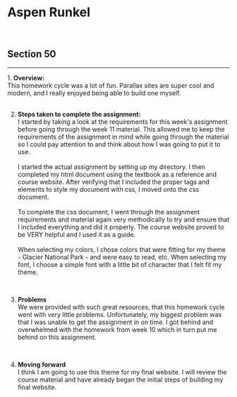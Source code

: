 <h1>Aspen Runkel</h1><br />
<h2>Section 50</h2>
<hr />
1. <strong>Overview:</strong> <br />
This homework cycle was a lot of fun. Parallax sites are super cool and modern, and I really enjoyed being able to build one myself. <br />
<br />

2. <strong>Steps taken to complete the assignment:</strong> <br />
I started by taking a look at the requirements for this week's assignment before going through the week 11 material. This allowed me to keep the requirements of the assignment in mind while going through the material so I could pay attention to and think about how I was going to put it to use. <br />
<br /> I started the actual assignment by  setting up my directory. I then completed my html document using the textbook as a reference and course website.  After verifying that I included the proper tags and elements to style my document with css, I moved onto the css document.<br />
<br />To complete the css document, I went through the assignment requirements and material again very methodically to try and ensure that I included everything and did it properly.  The course website proved to be VERY helpful and I used it as a guide.<br/>
<br />When selecting my colors, I chose colors that were fitting for my theme - Glacier National Park - and were easy to read, etc.  When selecting my font, I choose a simple font with a little bit of character that I felt fit my theme.<br />
<br />

3. <strong>Problems</strong> <br />
We were provided with such great resources, that this homework cycle went with very little problems.  Unfortunately, my biggest problem was that I was unable to get the assignment in on time.  I got behind and overwhelmed with the homework from week 10 which in turn put me behind on this assignment.<br />
<br />

4. <strong>Moving forward</strong> <br />
I think I am going to use this theme for my final website.  I will review the course material and have already began the initial steps of building my final website. <br />
